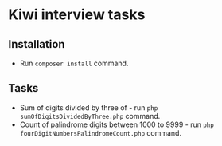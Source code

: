 # Kiwi interview tasks

## Installation

*   Run `composer install` command.

## Tasks

*   Sum of digits divided by three of - run `php sumOfDigitsDividedByThree.php` command.
*   Count of palindrome digits between 1000 to 9999 - run `php fourDigitNumbersPalindromeCount.php` command.
